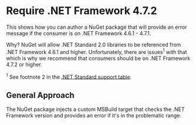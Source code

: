 # Require .NET Framework 4.7.2

This shows how you can author a NuGet package that will provide an error message
if the consumer is on .NET Framework 4.6.1 - 4.7.1.

Why? NuGet will allow .NET Standard 2.0 libraries to be referenced from .NET
Framework 4.6.1 and higher. Unfortunately, there are issues<sup>1</sup> with
that which is why we recommend that consumers should be on .NET Framework 4.7.2
or higher.

<sup>1</sup> See footnote 2 in the [.NET Standard support table][table].

[table]: https://docs.microsoft.com/en-us/dotnet/standard/net-standard#net-implementation-support

## General Approach

The NuGet package injects a custom MSBuild target that checks the .NET Framework
version and provides an error if it's in the problematic range.
